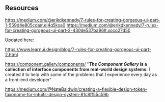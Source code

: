 ## Resources

https://medium.com/@erikdkennedy/7-rules-for-creating-gorgeous-ui-part-1-559d4e805cda#.el4q5koa0
https://medium.com/@erikdkennedy/7-rules-for-creating-gorgeous-ui-part-2-430de537ba96#.xoco27d50

Updated here:

https://www.learnui.design/blog/7-rules-for-creating-gorgeous-ui-part-2.html

https://component.gallery/components/ "**_The Component Gallery_ is a collection of interface components from real-world design systems**. I created it to help with some of the problems that I experience every day as a front-end developer"

https://medium.com/@NateBaldwin/creating-a-flexible-design-token-taxonomy-for-intuits-design-system-81c8ff55c59b
